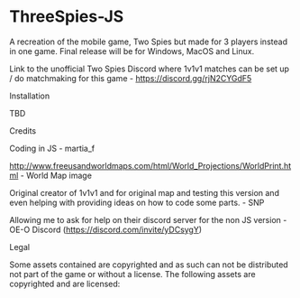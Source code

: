 # ThreeSpies-JS
A recreation of the mobile game, Two Spies but made for 3 players instead in one game. Final release will be for Windows, MacOS and Linux.

Link to the unofficial Two Spies Discord where 1v1v1 matches can be set up / do matchmaking for this game - https://discord.gg/rjN2CYGdF5

Installation

TBD

Credits

Coding in JS - martia_f

http://www.freeusandworldmaps.com/html/World_Projections/WorldPrint.html - World Map image

Original creator of 1v1v1 and for original map and testing this version and even helping with providing ideas on how to code some parts. - SNP

Allowing me to ask for help on their discord server for the non JS version - OE-O Discord (https://discord.com/invite/yDCsygY)

Legal

Some assets contained are copyrighted and as such can not be distributed not part of the game or without a license. The following assets are copyrighted and are licensed:
